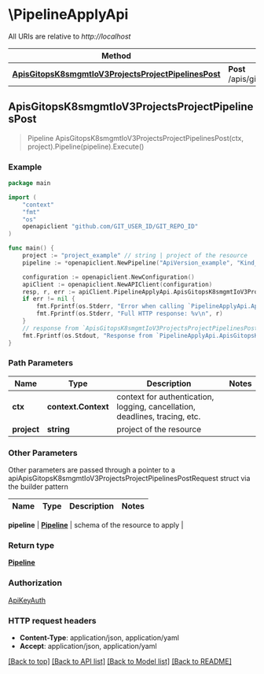 # \PipelineApplyApi

All URIs are relative to *http://localhost*

Method | HTTP request | Description
------------- | ------------- | -------------
[**ApisGitopsK8smgmtIoV3ProjectsProjectPipelinesPost**](PipelineApplyApi.md#ApisGitopsK8smgmtIoV3ProjectsProjectPipelinesPost) | **Post** /apis/gitops.k8smgmt.io/v3/projects/{project}/pipelines | 



## ApisGitopsK8smgmtIoV3ProjectsProjectPipelinesPost

> Pipeline ApisGitopsK8smgmtIoV3ProjectsProjectPipelinesPost(ctx, project).Pipeline(pipeline).Execute()





### Example

```go
package main

import (
    "context"
    "fmt"
    "os"
    openapiclient "github.com/GIT_USER_ID/GIT_REPO_ID"
)

func main() {
    project := "project_example" // string | project of the resource
    pipeline := *openapiclient.NewPipeline("ApiVersion_example", "Kind_example", *openapiclient.NewMetadata("Name_example", "Project_example"), *openapiclient.NewPipelineSpec([]openapiclient.StageSpec{*openapiclient.NewStageSpec(openapiclient.StageSpec_config{ApprovalConfiguration: openapiclient.NewApprovalConfiguration([]openapiclient.Approver{*openapiclient.NewApprover("UserName_example")})}, "Name_example", "Type_example")})) // Pipeline | schema of the resource to apply

    configuration := openapiclient.NewConfiguration()
    apiClient := openapiclient.NewAPIClient(configuration)
    resp, r, err := apiClient.PipelineApplyApi.ApisGitopsK8smgmtIoV3ProjectsProjectPipelinesPost(context.Background(), project).Pipeline(pipeline).Execute()
    if err != nil {
        fmt.Fprintf(os.Stderr, "Error when calling `PipelineApplyApi.ApisGitopsK8smgmtIoV3ProjectsProjectPipelinesPost``: %v\n", err)
        fmt.Fprintf(os.Stderr, "Full HTTP response: %v\n", r)
    }
    // response from `ApisGitopsK8smgmtIoV3ProjectsProjectPipelinesPost`: Pipeline
    fmt.Fprintf(os.Stdout, "Response from `PipelineApplyApi.ApisGitopsK8smgmtIoV3ProjectsProjectPipelinesPost`: %v\n", resp)
}
```

### Path Parameters


Name | Type | Description  | Notes
------------- | ------------- | ------------- | -------------
**ctx** | **context.Context** | context for authentication, logging, cancellation, deadlines, tracing, etc.
**project** | **string** | project of the resource | 

### Other Parameters

Other parameters are passed through a pointer to a apiApisGitopsK8smgmtIoV3ProjectsProjectPipelinesPostRequest struct via the builder pattern


Name | Type | Description  | Notes
------------- | ------------- | ------------- | -------------

 **pipeline** | [**Pipeline**](Pipeline.md) | schema of the resource to apply | 

### Return type

[**Pipeline**](Pipeline.md)

### Authorization

[ApiKeyAuth](../README.md#ApiKeyAuth)

### HTTP request headers

- **Content-Type**: application/json, application/yaml
- **Accept**: application/json, application/yaml

[[Back to top]](#) [[Back to API list]](../README.md#documentation-for-api-endpoints)
[[Back to Model list]](../README.md#documentation-for-models)
[[Back to README]](../README.md)

